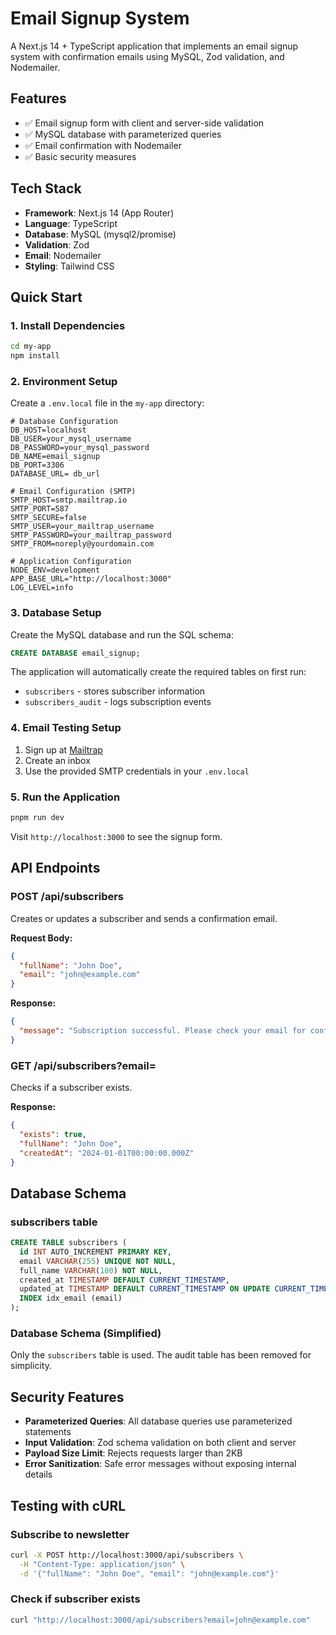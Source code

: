 # Email Signup System

A Next.js 14 + TypeScript application that implements an email signup system with confirmation emails using MySQL, Zod validation, and Nodemailer.

## Features

- ✅ Email signup form with client and server-side validation
- ✅ MySQL database with parameterized queries
- ✅ Email confirmation with Nodemailer
- ✅ Basic security measures

## Tech Stack

- **Framework**: Next.js 14 (App Router)
- **Language**: TypeScript
- **Database**: MySQL (mysql2/promise)
- **Validation**: Zod
- **Email**: Nodemailer
- **Styling**: Tailwind CSS

## Quick Start

### 1. Install Dependencies

```bash
cd my-app
npm install
```

### 2. Environment Setup

Create a `.env.local` file in the `my-app` directory:

```env
# Database Configuration
DB_HOST=localhost
DB_USER=your_mysql_username
DB_PASSWORD=your_mysql_password
DB_NAME=email_signup
DB_PORT=3306
DATABASE_URL= db_url

# Email Configuration (SMTP)
SMTP_HOST=smtp.mailtrap.io
SMTP_PORT=587
SMTP_SECURE=false
SMTP_USER=your_mailtrap_username
SMTP_PASSWORD=your_mailtrap_password
SMTP_FROM=noreply@yourdomain.com

# Application Configuration
NODE_ENV=development
APP_BASE_URL="http://localhost:3000" 
LOG_LEVEL=info
```

### 3. Database Setup

Create the MySQL database and run the SQL schema:

```sql
CREATE DATABASE email_signup;
```

The application will automatically create the required tables on first run:
- `subscribers` - stores subscriber information
- `subscribers_audit` - logs subscription events

### 4. Email Testing Setup

1. Sign up at [Mailtrap](https://mailtrap.io/)
2. Create an inbox
3. Use the provided SMTP credentials in your `.env.local`

### 5. Run the Application

```bash
pnpm run dev
```

Visit `http://localhost:3000` to see the signup form.

## API Endpoints

### POST /api/subscribers

Creates or updates a subscriber and sends a confirmation email.

**Request Body:**
```json
{
  "fullName": "John Doe",
  "email": "john@example.com"
}
```

**Response:**
```json
{
  "message": "Subscription successful. Please check your email for confirmation."
}
```

### GET /api/subscribers?email=<email>

Checks if a subscriber exists.

**Response:**
```json
{
  "exists": true,
  "fullName": "John Doe",
  "createdAt": "2024-01-01T00:00:00.000Z"
}
```

## Database Schema

### subscribers table
```sql
CREATE TABLE subscribers (
  id INT AUTO_INCREMENT PRIMARY KEY,
  email VARCHAR(255) UNIQUE NOT NULL,
  full_name VARCHAR(100) NOT NULL,
  created_at TIMESTAMP DEFAULT CURRENT_TIMESTAMP,
  updated_at TIMESTAMP DEFAULT CURRENT_TIMESTAMP ON UPDATE CURRENT_TIMESTAMP,
  INDEX idx_email (email)
);
```

### Database Schema (Simplified)

Only the `subscribers` table is used. The audit table has been removed for simplicity.

## Security Features

- **Parameterized Queries**: All database queries use parameterized statements
- **Input Validation**: Zod schema validation on both client and server
- **Payload Size Limit**: Rejects requests larger than 2KB
- **Error Sanitization**: Safe error messages without exposing internal details

## Testing with cURL

### Subscribe to newsletter
```bash
curl -X POST http://localhost:3000/api/subscribers \
  -H "Content-Type: application/json" \
  -d '{"fullName": "John Doe", "email": "john@example.com"}'
```

### Check if subscriber exists
```bash
curl "http://localhost:3000/api/subscribers?email=john@example.com"
```